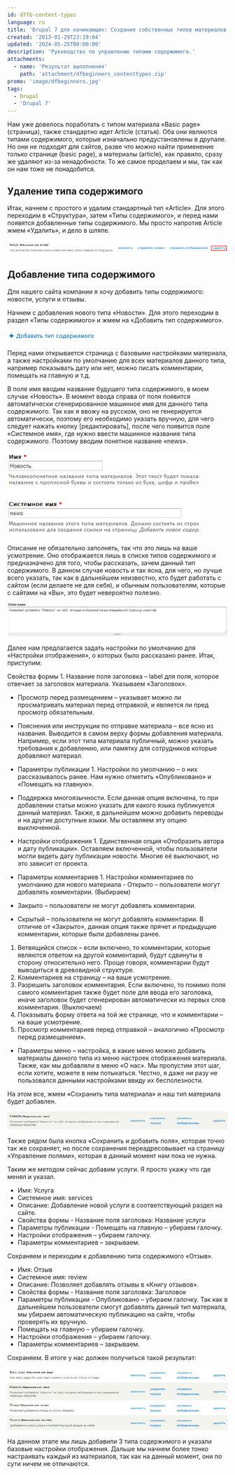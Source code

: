 ```yaml
---
id: d7fb-content-types
language: ru
title: 'Drupal 7 для начинающих: Создание собственных типов материалов. '
created: '2013-01-29T23:19:04'
updated: '2024-05-25T00:00:00'
description: 'Руководство по управлению типами содержимого.'
attachments:
  - name: 'Результат выполнения'
    path: 'attachment/dfbeginners_contenttypes.zip'
promo: 'image/dfbeginners.jpg'
tags:
  - Drupal
  - 'Drupal 7'
---
```


Нам уже довелось поработать с типом материала «Basic page» (страница), также
стандартно идет Article (статья). Оба они являются типами содержимого, которые
изначально предустановлены в друпале. Но они не подходят для сайтов, разве что
можно найти применение только странице (basic page), а материалы (article), как
правило, сразу же удаляют из-за ненадобности. То же самое проделаем и мы, так
как он нам тоже не понадобится.

## Удаление типа содержимого

Итак, начнем с простого и удалим стандартный тип «Article». Для этого переходим
в «Структура», затем «Типы содержимого», и перед нами появятся добавленные типы
содержимого. Мы просто напротив Article жмем «Удалить», и дело в шляпе.

![Удаление существующего типа материала.](image/content_type1.png)

## Добавление типа содержимого

Для нашего сайта компании я хочу добавить типы содержимого: новости, услуги и
отзывы.

Начнем с добавления нового типа «Новости». Для этого переходим в раздел «Типы
содержимого» и жмем на «Добавить тип содержимого».

![Добавление нового типа материала.](image/content_type2.png)

Перед нами открывается страница с базовыми настройками материала, а также
настройками по умолчанию для всех материалов данного типа, например показывать
дату или нет, можно писать комментарии, помещать на главную и т.д.

В поле имя вводим название будущего типа содержимого, в моем случае «Новость». В
момент ввода справа от поля появится автоматически сгенерированное машинное имя
для данного типа содержимого. Так как я ввожу на русском, оно не генерируется
автоматически, поэтому его необходимо указать вручную, для чего следует нажать
кнопку [редактировать], после чего появится поле «Системное имя», где нужно
ввести машинное название типа содержимого. Поэтому вводим понятное название
«news».

![Название типа материала и системное имя.](image/content_type3.png)

Описание не обязательно заполнять, так что это лишь на ваше усмотрение. Оно
отображается лишь в списке типов содержимого и предназначено для того, чтобы
рассказать, зачем данный тип содержимого. В данном случае новость и так ясна,
для чего, но лучше всего указать, так как в дальнейшем неизвестно, кто будет
работать с сайтом (если делаете не для себя), и обычным пользователям, которые с
сайтами на «Вы», это будет невероятно полезно.

![Описание типа материала.](image/content_type4.png)

Далее нам предлагается задать настройки по умолчанию для «Настройки
отображения», о которых было рассказано ранее. Итак, приступим:

Свойства формы 1. Название поля заголовка – label для поля, которое отвечает
  за заголовок материала. Указываем «Заголовок».

- Просмотр перед размещением – указывает можно ли просматривать материал перед
   отправкой, и является ли пред просмотр обязательным.
- Пояснения или инструкции по отправке материала – все ясно из названия.
   Выводится в самом верху формы добавления материала. Например, если этот типа
   материала публичный, можно указать требования к добавлению, или памятку для
   сотрудников которые добавляют материал.

- Параметры публикации 1. Настройки по умолчанию – о них рассказывалось ранее.
  Нам нужно отметить «Опубликовано» и «Помещать на главную».

- Поддержка многоязычности. Если данная опция включена, то при добавлении
   статьи можно указать для какого языка публикуется данный материал. Также, в
   дальнейшем можно добавить переводы и на другие доступные языки. Мы оставляем
   эту опцию выключенной.

- Настройки отображения 1. Единственная опция «Отобразить автора и дату
  публикации». Оставляем включенной, чтобы пользователи могли видеть дату
  публикации новости. Многие её выключают, но это зависит от проекта.
- Параметры комментариев 1. Настройки комментариев по умолчанию для нового
  материала - Открыто – пользователи могут добавлять комментарии. (Выбираем)
- Закрыто – пользователи не могут добавлять комментарии.
- Скрытый – пользователи не могут добавлять комментарии. В отличие от «Закрыто»,
  данная опция также прячет и предыдущие комментарии, которые были добавлены
  ранее.

1. Ветвящийся список – если включено, то комментарии, которые являются ответом
   на другой комментарий, будут сдвинуты в сторону относительно него. Проще
   говоря, комментарии будут выводиться в древовидной структуре.
2. Комментариев на страницу – на ваше усмотрение.
3. Разрешить заголовок комментария. Если включено, то помимо поля самого
   комментария также будет поле для ввода его заголовка, иначе заголовок будет
   сгенерирован автоматически из первых слов комментария. (Выключаем)
4. Показывать форму ответа на той же странице, что и комментарии – на ваше
   усмотрение.
5. Просмотр комментариев перед отправкой – аналогично «Просмотр перед
   размещением».

- Параметры меню – настройка, в какие меню можно добавить материалы данного типа
  из меню настроек отображения материала. Также, как мы добавляли в меню «О
  нас». Мы пропустим этот шаг, если хотите, можете в нем потыкаться. Честно, я
  даже ни разу не пользовался данными настройками ввиду их бесполезности.

На этом все, жмем «Сохранить типа материала» и наш тип материала будет добавлен.

![Тип содержимого - Новость.](image/content_type5.png)

Также рядом была кнопка «Сохранить и добавить поля», которая точно так же
сохраняет, но после сохранения переадресовывает на страницу «Управление полями»,
которая в данный момент нам пока не нужна.

Таким же методом сейчас добавим услуги. Я просто укажу что где менял и указал.

- Имя: Услуга
- Системное имя: services
- Описание: Добавление новой услуги в соответствующий раздел на сайте.
- Свойства формы - Название поля заголовка: Название услуги
- Параметры публикации - Помещать на главную – убираем галочку.
- Настройки отображения – убираем галочку.
- Параметры комментариев – закрываем.

Сохраняем и переходим к добавлению типа содержимого «Отзыв».

- Имя: Отзыв
- Системное имя: review
- Описание: Позволяет добавлять отзывы в «Книгу отзывов».
- Свойства формы - Название поля заголовка: Заголовок
- Параметры публикации - Опубликовано – убираем галочку. Так как в дальнейшем
  пользователи смогут добавлять данный тип материала, мы убираем автоматическую
  публикацию на сайте, чтобы проверять их вручную.
- Помещать на главную – убираем галочку.
- Настройки отображения – убираем галочку.
- Параметры комментариев – закрываем.

Сохраняем. В итоге у нас должен получиться такой результат:

![Созданные типы содержимого.](image/content_type6.png)

На данном этапе мы лишь добавили 3 типа содержимого и указали базовые настройки
отображения. Дальше мы начнем более тонко настраивать каждый из материалов, так
как на данный момент, они по сути ничем не отличаются.
